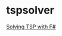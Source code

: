 # tspsolver

[Solving TSP with F#](https://johnazariah.github.io/2021/12/10/scientific-computing-with-fsharp-1.html)
